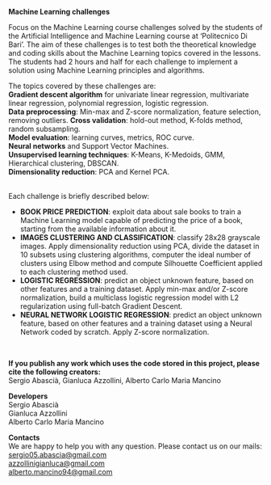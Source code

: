 **Machine Learning challenges** <br/> 

Focus on the Machine Learning course challenges solved by the students of the Artificial Intelligence and Machine Learning course at ‘Politecnico Di Bari’.
The aim of these challenges is to test both the theoretical knowledge and coding skills about the Machine Learning topics covered in the lessons. The students had 2 hours and half for each challenge to implement a solution using Machine Learning principles and algorithms.

The topics covered by these challenges are: </br>
**Gradient descent algorithm** for univariate linear regression, multivariate linear regression, polynomial regression, logistic regression. </br>
**Data preprocessing**: Min-max and Z-score normalization, feature selection, removing outliers.
**Cross validation**: hold-out method, K-folds method, random subsampling. </br>
**Model evaluation**: learning curves, metrics, ROC curve. </br>
**Neural networks** and Support Vector Machines. </br>
**Unsupervised learning techniques**: K-Means, K-Medoids, GMM, Hierarchical clustering, DBSCAN. </br>
**Dimensionality reduction**: PCA and Kernel PCA. </br>
</br>

Each challenge is briefly described below:
- **BOOK PRICE PREDICTION**: exploit data about sale books to train a Machine Learning model capable of predicting the price of a book, starting from the available information about it.
- **IMAGES CLUSTERING AND CLASSIFICATION**: classify 28x28 grayscale images.
Apply dimensionality reduction using PCA, divide the dataset in 10 subsets using clustering algorithms, computer the ideal number of clusters using Elbow method and compute Silhouette Coefficient applied to each clustering method used.
- **LOGISTIC REGRESSION**: predict an object unknown feature, based on other features and a training dataset.
Apply min-max and/or Z-score normalization, build a multiclass logistic regression model with L2 regularization using full-batch Gradient Descent.
- **NEURAL NETWORK LOGISTIC REGRESSION**: predict an object unknown feature, based on other features and a training dataset using a Neural Network coded by scratch.
Apply Z-score normalization.
</br>

**If you publish any work which uses the code stored in this project, please cite the following creators:** <br/>
Sergio Abascià, Gianluca Azzollini, Alberto Carlo  Maria Mancino

**Developers** <br/>
Sergio Abascià  <br/>
Gianluca Azzollini <br/>
Alberto Carlo Maria Mancino <br/>

**Contacts** <br/>
We are happy to help you with any question. Please contact us on our mails: <br/>
sergio05.abascia@gmail.com <br/>
azzollinigianluca@gmail.com <br/>
alberto.mancino94@gmail.com <br/>
<br/>

